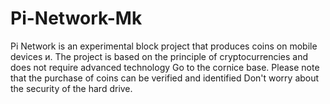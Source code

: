 # Pi-Network-Mk
Pi Network is an experimental block project that produces coins on mobile devices и. The project is based on the principle of cryptocurrencies and does not require advanced technology Go to the cornice base. Please note that the purchase of coins can be verified and identified Don't worry about the security of the hard drive.
